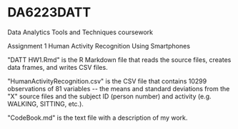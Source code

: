 # DA6223DATT
Data Analytics Tools and Techniques coursework

Assignment 1 Human Activity Recognition Using Smartphones

"DATT HW1.Rmd" is the R Markdown file that reads the source files, creates data frames, and writes CSV files.

"HumanActivityRecognition.csv" is the CSV file that contains 10299 observations of 81 variables --
the means and standard deviations from the "X" source files and the subject ID (person number) and
activity (e.g. WALKING, SITTING, etc.).

"CodeBook.md" is the text file with a description of my work.
